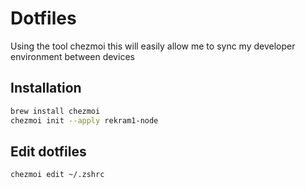 # Dotfiles

Using the tool chezmoi this will easily allow me to sync my developer environment between devices

## Installation

```zsh
brew install chezmoi
chezmoi init --apply rekram1-node
```

## Edit dotfiles

```zsh
chezmoi edit ~/.zshrc
```
